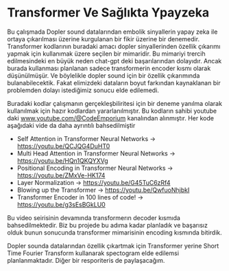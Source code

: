 # Transformer Ve Sağlıkta Ypayzeka 

Bu çalışmada Dopler sound datalarından embolik sinyallerin yapay zeka ile ortaya çıkarılması üzerine kurgulanan bir fikir üzerine bir denemedir.
Transformer kodlarının buradaki amacı dopler sinyallerinden özellik çıkarımı yapmak için kullanımak üzere seçilen bir mimaridir. Bu mimariyi 
trercih edilmesindeki en büyük neden chat-gpt deki başarılarından dolayıdır. Ancak burada kullanması planlanan sadece transformerin encoder kısmı 
olarak düşünülmüşür. Ve böylelikle dopler sound için bir özellik çıkarımında bulanabilecektik. Fakat elimizdeki dataların boyut farkından kaynaklanan 
bir problemden dolayı istediğimiz sonucu elde edilemedi. 

Buradaki kodlar çalışmanın gerçekleşbiliritesi için bir deneme yanılma olarak kullanılmak için hazır kodlardan yararlanılmıştır.
Bu kodların sahibi youtube daki www.youtube.com/@CodeEmporium kanalından alınmıştır.
Her kode aşağıdaki vide da daha ayrıntılı bahsedilmiştir 

- Self Attention in Transformer Neural Networks -> https://youtu.be/QCJQG4DuHT0
- Multi Head Attention in Transformer Neural Networks -> https://youtu.be/HQn1QKQYXVg 
- Positional Encoding in Transformer Neural Networks -> https://youtu.be/ZMxVe-HK174
- Layer Normalization -> https://youtu.be/G45TuC6zRf4
- Blowing up the Transformer -> https://youtu.be/QwfuoNhjbkI 
- Transformer Encoder in 100 lines of code! -> https://youtu.be/g3sEsBGkLU0

Bu video seirisinin devamında transformerın decoder kısmıda bahsedilmektedir. 
Biz bu projede bu adıma kadar planladık ve başarısız olduk bunun sonucunda transformer mimarisinin encoding kısmında bitirdik.

Dopler sounda datalarından özellik çıkartmak için Transformer yerine Short Time Fourier Transform kullanarak spectogram elde edilemsi planlanmaktadır.
Diğer bir resporiteris de paylaşacağım. 










